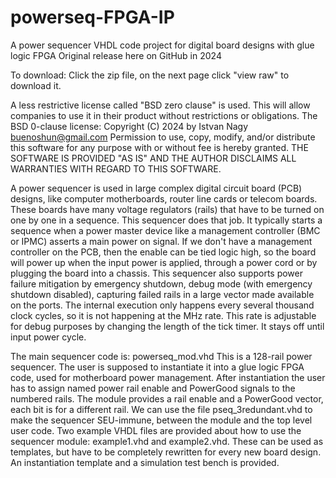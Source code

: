# powerseq-FPGA-IP
A power sequencer VHDL code project for digital board designs with glue logic FPGA
Original release here on GitHub in 2024

To download: Click the zip file, on the next page click "view raw" to download it.

A less restrictive license called "BSD zero clause" is used. This will allow companies to use it in their product without restrictions or obligations.
The BSD 0-clause license: Copyright (C) 2024 by Istvan Nagy buenoshun@gmail.com 
Permission to use, copy, modify, and/or distribute this software for any purpose with or without fee is hereby granted. THE SOFTWARE IS PROVIDED "AS IS" AND THE AUTHOR DISCLAIMS ALL WARRANTIES WITH REGARD TO THIS SOFTWARE.

A power sequencer is used in large complex digital circuit board (PCB) designs, like computer motherboards, router line cards or telecom boards. These boards have many voltage regulators (rails) that have to be turned on one by one in a sequence. This sequencer does that job. It typically starts a sequence when a power master device like a management controller (BMC or IPMC) asserts a main power on signal. If we don't have a management controller on the PCB, then the enable can be tied logic high, so the board will power up when the input power is applied, through a power cord or by plugging the board into a chassis.
This sequencer also supports power failure mitigation by emergency shutdown, debug mode (with emergency shutdown disabled), capturing failed rails in a large vector made available on the ports. The internal execution only happens every several thousand clock cycles, so it is not happening at the MHz rate. This rate is adjustable for debug purposes by changing the length of the tick timer. It stays off until input power cycle.

The main sequencer code is: powerseq_mod.vhd
This is a 128-rail power sequencer.
The user is supposed to instantiate it into a glue logic FPGA code, used for motherboard power management. After instantiation the user has to assign named power rail enable and PowerGood signals to the numbered rails. The module provides a rail enable and a PowerGood vector, each bit is for a different rail.
We can use the file pseq_3redundant.vhd to make the sequencer SEU-immune, between the module and the top level user code.
Two example VHDL files are provided about how to use the sequencer module: example1.vhd and example2.vhd. These can be used as templates, but have to be completely rewritten for every new board design.
An instantiation template and a simulation test bench is provided. 


